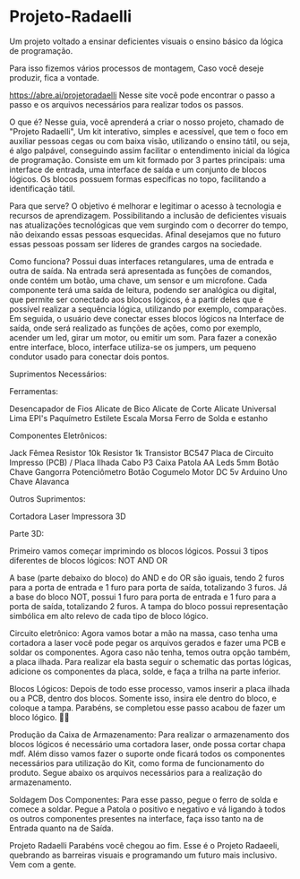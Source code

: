 # Projeto-Radaelli
Um projeto voltado a ensinar deficientes visuais o ensino básico da lógica de programação.

Para isso fizemos vários processos de montagem, Caso você deseje produzir, fica a vontade.

https://abre.ai/projetoradaelli
Nesse site você pode encontrar o passo a passo e os arquivos necessários para realizar todos os passos.





O que é?
Nesse guia, você aprenderá a criar o nosso projeto, chamado de "Projeto Radaelli", Um kit interativo, simples e acessível, que tem o foco em auxiliar pessoas cegas ou com baixa visão, utilizando o ensino tátil, ou seja, é algo palpável, conseguindo assim facilitar o entendimento inicial da lógica de programação. Consiste em um kit formado por 3 partes principais: uma interface de entrada, uma interface de saída e um conjunto de blocos lógicos. Os blocos possuem formas específicas no topo, facilitando a identificação tátil. 

Para que serve?
O objetivo é melhorar e legitimar o acesso à tecnologia e recursos de aprendizagem. Possibilitando a inclusão de deficientes visuais nas atualizações tecnológicas que vem surgindo com o decorrer do tempo, não deixando essas pessoas esquecidas. Afinal desejamos que no futuro essas pessoas possam ser líderes de grandes cargos na sociedade.

Como funciona?
Possui duas interfaces retangulares, uma de entrada e outra de saída. Na entrada será apresentada as funções de comandos, onde contém um botão, uma chave, um sensor e um microfone. Cada componente terá uma saída de leitura, podendo ser analógica ou digital, que permite ser conectado aos blocos lógicos, é a partir deles que é possível realizar a sequência lógica, utilizando por exemplo, comparações. 
Em seguida, o usuário deve conectar esses blocos lógicos na Interface de saída, onde será realizado as funções de ações, como por exemplo, acender um led, girar um motor, ou emitir um som. Para fazer a conexão entre interface, bloco, interface utiliza-se os jumpers, um pequeno condutor usado para conectar dois pontos. 

Suprimentos Necessários:

Ferramentas:

Desencapador de Fios
Alicate de Bico
Alicate de Corte
Alicate Universal
Lima
EPI's
Paquímetro
Estilete
Escala
Morsa
Ferro de Solda e estanho


Componentes Eletrônicos:

Jack Fêmea
Resistor 10k
Resistor 1k
Transistor BC547
Placa de Circuito Impresso (PCB) / Placa Ilhada
Cabo P3
Caixa Patola AA
Leds 5mm
Botão Chave Gangorra
Potenciômetro
Botão Cogumelo
Motor DC 5v
Arduino Uno
Chave Alavanca

Outros Suprimentos:

Cortadora Laser
Impressora 3D


Parte 3D:

Primeiro vamos começar imprimindo os blocos lógicos. Possui 3 tipos diferentes de blocos lógicos:
NOT
AND
OR

A base (parte debaixo do bloco) do AND e do OR são iguais, tendo 2 furos para a porta de entrada e 1 furo para porta de saída, totalizando 3 furos. Já a base do bloco NOT, possui 1 furo para porta de entrada e 1 furo para a porta de saída, totalizando 2 furos.
A tampa do bloco possui representação simbólica em alto relevo de cada tipo de bloco lógico.

Circuito eletrônico:
Agora vamos botar a mão na massa, caso tenha uma cortadora a laser você pode pegar os arquivos gerados e fazer uma PCB e soldar os componentes. Agora caso não tenha, temos outra opção também, a placa ilhada. Para realizar ela basta seguir o schematic das portas lógicas, adicione os componentes da placa, solde, e faça a trilha na parte inferior.

Blocos Lógicos:
Depois de todo esse processo, vamos inserir a placa ilhada ou a PCB, dentro dos blocos. Somente isso, insira ele dentro do bloco, e coloque a tampa.
Parabéns, se completou esse passo acabou de fazer um bloco lógico. 👏👏

Produção da Caixa de Armazenamento:
Para realizar o armazenamento dos blocos lógicos é necessário uma cortadora laser, onde possa cortar chapa mdf. Além disso vamos fazer o suporte onde ficará todos os componentes necessários para utilização do Kit, como forma de funcionamento do produto. Segue abaixo os arquivos necessários para a realização do armazenamento.

Soldagem Dos Componentes:
Para esse passo, pegue o ferro de solda e comece a soldar. Pegue a Patola o positivo e negativo e vá ligando à todos os outros componentes presentes na interface, faça isso tanto na de Entrada quanto na de Saída.



Projeto Radaelli
Parabéns você chegou ao fim. Esse é o Projeto Radaeeli, quebrando as barreiras visuais e programando um futuro mais inclusivo. Vem com a gente.

